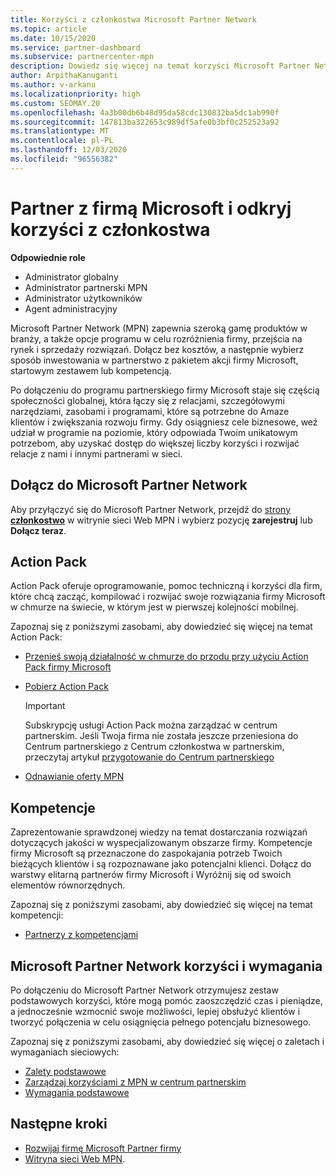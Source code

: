 ```yaml
---
title: Korzyści z członkostwa Microsoft Partner Network
ms.topic: article
ms.date: 10/15/2020
ms.service: partner-dashboard
ms.subservice: partnercenter-mpn
description: Dowiedz się więcej na temat korzyści Microsoft Partner Network (MPN), takich jak Microsoft Action Pack, kompetencje lub Opcje programu, aby przejść na rynek i sprzedawać swoje rozwiązania.
author: ArpithaKanuganti
ms.author: v-arkanu
ms.localizationpriority: high
ms.custom: SEOMAY.20
ms.openlocfilehash: 4a3b00db6b48d95da58cdc130832ba5dc1ab990f
ms.sourcegitcommit: 147813ba322653c989df5afe0b3bf0c252523a92
ms.translationtype: MT
ms.contentlocale: pl-PL
ms.lasthandoff: 12/03/2020
ms.locfileid: "96556382"
---
```

# <a name="partner-with-microsoft-and-discover-membership-benefits"></a>Partner z firmą Microsoft i odkryj korzyści z członkostwa

**Odpowiednie role**

- Administrator globalny
- Administrator partnerski MPN
- Administrator użytkowników
- Agent administracyjny

Microsoft Partner Network (MPN) zapewnia szeroką gamę produktów w branży, a także opcje programu w celu rozróżnienia firmy, przejścia na rynek i sprzedaży rozwiązań. Dołącz bez kosztów, a następnie wybierz sposób inwestowania w partnerstwo z pakietem akcji firmy Microsoft, startowym zestawem lub kompetencją.

Po dołączeniu do programu partnerskiego firmy Microsoft staje się częścią społeczności globalnej, która łączy się z relacjami, szczegółowymi narzędziami, zasobami i programami, które są potrzebne do Amaze klientów i zwiększania rozwoju firmy. Gdy osiągniesz cele biznesowe, weź udział w programie na poziomie, który odpowiada Twoim unikatowym potrzebom, aby uzyskać dostęp do większej liczby korzyści i rozwijać relacje z nami i innymi partnerami w sieci. 

## <a name="join-the-microsoft-partner-network"></a>Dołącz do Microsoft Partner Network

Aby przyłączyć się do Microsoft Partner Network, przejdź do [strony **członkostwo**](https://partner.microsoft.com/membership) w witrynie sieci Web MPN i wybierz pozycję **zarejestruj** lub **Dołącz teraz**.

## <a name="action-pack"></a>Action Pack

Action Pack oferuje oprogramowanie, pomoc techniczną i korzyści dla firm, które chcą zacząć, kompilować i rozwijać swoje rozwiązania firmy Microsoft w chmurze na świecie, w którym jest w pierwszej kolejności mobilnej.

Zapoznaj się z poniższymi zasobami, aby dowiedzieć się więcej na temat Action Pack:

- [Przenieś swoją działalność w chmurze do przodu przy użyciu Action Pack firmy Microsoft](https://partner.microsoft.com/membership/action-pack)

- [Pobierz Action Pack](mpn-get-action-pack.md)
  
    >[!IMPORTANT]
    >Subskrypcję usługi Action Pack można zarządzać w centrum partnerskim. Jeśli Twoja firma nie została jeszcze przeniesiona do Centrum partnerskiego z Centrum członkostwa w partnerskim, przeczytaj artykuł [przygotowanie do Centrum partnerskiego](prepare-pmc-pc-migration.md)  

- [Odnawianie oferty MPN](renew-mpn-offers.md)

## <a name="competencies"></a>Kompetencje

Zaprezentowanie sprawdzonej wiedzy na temat dostarczania rozwiązań dotyczących jakości w wyspecjalizowanym obszarze firmy. Kompetencje firmy Microsoft są przeznaczone do zaspokajania potrzeb Twoich bieżących klientów i są rozpoznawane jako potencjalni klienci. Dołącz do warstwy elitarną partnerów firmy Microsoft i Wyróżnij się od swoich elementów równorzędnych.

Zapoznaj się z poniższymi zasobami, aby dowiedzieć się więcej na temat kompetencji:

- [Partnerzy z kompetencjami](https://partner.microsoft.com/membership/competencies)

## <a name="microsoft-partner-network-benefits-and-requirements"></a>Microsoft Partner Network korzyści i wymagania

Po dołączeniu do Microsoft Partner Network otrzymujesz zestaw podstawowych korzyści, które mogą pomóc zaoszczędzić czas i pieniądze, a jednocześnie wzmocnić swoje możliwości, lepiej obsłużyć klientów i tworzyć połączenia w celu osiągnięcia pełnego potencjału biznesowego. 

Zapoznaj się z poniższymi zasobami, aby dowiedzieć się więcej o zaletach i wymaganiach sieciowych:

- [Zalety podstawowe](https://partner.microsoft.com/membership/core-benefits#simple-tab-content-1)
- [Zarządzaj korzyściami z MPN w centrum partnerskim](manage-your-partner-network-benefits.md)
- [Wymagania podstawowe](https://partner.microsoft.com/membership/core-benefits#simple-tab-content-2)

## <a name="next-steps"></a>Następne kroki

- [Rozwijaj firmę Microsoft Partner firmy](grow-your-business.md)
- [Witryna sieci Web MPN](https://partner.microsoft.com/commercial).
